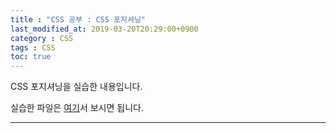 ```yaml
---
title : "CSS 공부 : CSS 포지셔닝" 
last_modified_at: 2019-03-20T20:29:00+0900
category : CSS
tags : CSS
toc: true
--- 
```


CSS 포지셔닝을 실습한 내용입니다.

실습한 파일은 [여기](https://minungpark.github.io/HTML/CSSPositioning.html)서 보시면 됩니다.

---
